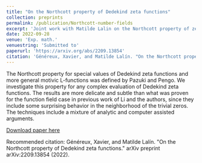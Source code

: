 ```yaml
---
title: "On the Northcott property of Dedekind zeta functions"
collection: preprints
permalink: /publication/Northcott-number-fields
excerpt: 'Joint work with Matilde Lalin on the Northcott property of zeta functions over number fields'
date: 2022-09-28
venue: 'Exp. math.'
venuestring: 'Submitted to'
paperurl: 'https://arxiv.org/abs/2209.13854'
citation: 'Généreux, Xavier, and Matilde Lalín. "On the Northcott property of Dedekind zeta functions." arXiv preprint arXiv:2209.13854 (2022).'
---
```

The Northcott property for special values of Dedekind zeta functions and more general motivic L-functions was defined by Pazuki and Pengo. We investigate this property for any complex evaluation of Dedekind zeta functions. The results are more delicate and subtle than what was proven for the function field case in previous work of Li and the authors, since they include some surprising behavior in the neighborhood of the trivial zeros. The techniques include a mixture of analytic and computer assisted arguments.

[Download paper here](https://arxiv.org/pdf/2209.13854.pdf)

Recommended citation: Généreux, Xavier, and Matilde Lalín. "On the Northcott property of Dedekind zeta functions." arXiv preprint arXiv:2209.13854 (2022).
